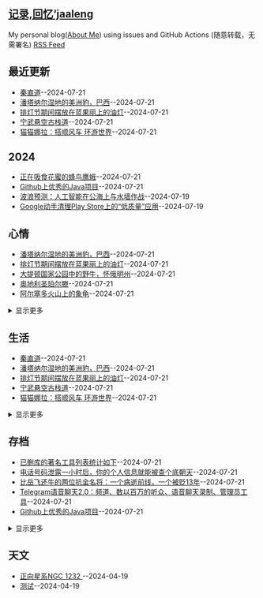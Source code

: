 ## [记录,回忆‘jaaleng](https://jaaleng.github.io/gitblog/)
My personal blog([About Me](https://github.com/jaaleng/gitblog/issues/2)) using issues and GitHub Actions (随意转载，无需署名)
[RSS Feed](https://raw.githubusercontent.com/jaaleng/gitblog/master/feed.xml)

## 最近更新
- [秦直道](https://github.com/jaaleng/gitblog/issues/47)--2024-07-21
- [潘塔纳尔湿地的美洲豹，巴西](https://github.com/jaaleng/gitblog/issues/46)--2024-07-21
- [排灯节期间摆放在蓝果丽上的油灯](https://github.com/jaaleng/gitblog/issues/45)--2024-07-21
- [宁武悬空古栈道](https://github.com/jaaleng/gitblog/issues/44)--2024-07-21
- [猫猫娜拉：搭顺风车 环游世界](https://github.com/jaaleng/gitblog/issues/43)--2024-07-21
## 2024
- [正在吸食花蜜的蜂鸟鹰蛾](https://github.com/jaaleng/gitblog/issues/29)--2024-07-21
- [Github上优秀的Java项目](https://github.com/jaaleng/gitblog/issues/27)--2024-07-21
- [波浪预测：人工智能在公海上与水墙作战](https://github.com/jaaleng/gitblog/issues/23)--2024-07-19
- [Google动手清理Play Store上的“低质量”应用](https://github.com/jaaleng/gitblog/issues/22)--2024-07-19
## 心情
- [潘塔纳尔湿地的美洲豹，巴西](https://github.com/jaaleng/gitblog/issues/46)--2024-07-21
- [排灯节期间摆放在蓝果丽上的油灯](https://github.com/jaaleng/gitblog/issues/45)--2024-07-21
- [大提顿国家公园中的野牛，怀俄明州](https://github.com/jaaleng/gitblog/issues/36)--2024-07-21
- [奥地利圣珀尔滕](https://github.com/jaaleng/gitblog/issues/34)--2024-07-21
- [阿尔塞多火山上的象龟](https://github.com/jaaleng/gitblog/issues/33)--2024-07-21
<details><summary>显示更多</summary>

- [重新安装了系统，又折腾了一回hexo](https://github.com/jaaleng/gitblog/issues/30)--2024-07-21
- [正在吸食花蜜的蜂鸟鹰蛾](https://github.com/jaaleng/gitblog/issues/29)--2024-07-21
- [发个视频试下](https://github.com/jaaleng/gitblog/issues/11)--2024-05-13
- [苹果中国应用商店下架WhatsApp和Threads](https://github.com/jaaleng/gitblog/issues/4)--2024-04-19
</details>

## 生活
- [秦直道](https://github.com/jaaleng/gitblog/issues/47)--2024-07-21
- [潘塔纳尔湿地的美洲豹，巴西](https://github.com/jaaleng/gitblog/issues/46)--2024-07-21
- [排灯节期间摆放在蓝果丽上的油灯](https://github.com/jaaleng/gitblog/issues/45)--2024-07-21
- [宁武悬空古栈道](https://github.com/jaaleng/gitblog/issues/44)--2024-07-21
- [猫猫娜拉：搭顺风车 环游世界](https://github.com/jaaleng/gitblog/issues/43)--2024-07-21
<details><summary>显示更多</summary>

- [惠塔国家公园的海岸线](https://github.com/jaaleng/gitblog/issues/41)--2024-07-21
- [关山草原](https://github.com/jaaleng/gitblog/issues/40)--2024-07-21
- [带壳的栗子](https://github.com/jaaleng/gitblog/issues/37)--2024-07-21
- [比岳飞还牛的两位抗金名将：一个病逝前线，一个被贬13年](https://github.com/jaaleng/gitblog/issues/35)--2024-07-21
- [Telegram警惕假冒官方的双向限制解除机器人](https://github.com/jaaleng/gitblog/issues/31)--2024-07-21
- [重新安装了系统，又折腾了一回hexo](https://github.com/jaaleng/gitblog/issues/30)--2024-07-21
- [在佛蒙特，用无人机捕捉未见之美](https://github.com/jaaleng/gitblog/issues/28)--2024-07-21
- [Emby客户端整理汇总](https://github.com/jaaleng/gitblog/issues/26)--2024-07-21
- [黑洞的吸积盘与喷流](https://github.com/jaaleng/gitblog/issues/25)--2024-07-21
- [苹果发布新品邀请函：放飞吧！](https://github.com/jaaleng/gitblog/issues/7)--2024-04-23
- [谢谢大家了](https://github.com/jaaleng/gitblog/issues/6)--2024-04-21
</details>

## 存档
- [已删库的著名工具列表统计如下](https://github.com/jaaleng/gitblog/issues/42)--2024-07-21
- [电话号码泄露一小时后，你的个人信息就能被查个底朝天](https://github.com/jaaleng/gitblog/issues/39)--2024-07-21
- [比岳飞还牛的两位抗金名将：一个病逝前线，一个被贬13年](https://github.com/jaaleng/gitblog/issues/35)--2024-07-21
- [Telegram语音聊天2.0：频道、数以百万的听众、语音聊天录制、管理员工具](https://github.com/jaaleng/gitblog/issues/32)--2024-07-21
- [Github上优秀的Java项目](https://github.com/jaaleng/gitblog/issues/27)--2024-07-21
<details><summary>显示更多</summary>

- [网易发布 iOS、Android 个人媒体库](https://github.com/jaaleng/gitblog/issues/24)--2024-07-21
- [OpenAI推出“GPT-4o mini](https://github.com/jaaleng/gitblog/issues/21)--2024-07-18
- [Google和微软的耗电量已经超过了100多个国家](https://github.com/jaaleng/gitblog/issues/19)--2024-07-16
- [图床集合](https://github.com/jaaleng/gitblog/issues/18)--2024-07-15
- [一个基于 React native 开发的音乐软件](https://github.com/jaaleng/gitblog/issues/17)--2024-07-15
- [马斯克称星舰4周内将再次试飞](https://github.com/jaaleng/gitblog/issues/16)--2024-07-07
- [腾讯视频 visionOS 端今日上线 提供逾 600 部作品](https://github.com/jaaleng/gitblog/issues/15)--2024-06-14
- [庆余年 第二季 ](https://github.com/jaaleng/gitblog/issues/14)--2024-05-22
- [一个开源的多人在线协作知识库应用](https://github.com/jaaleng/gitblog/issues/13)--2024-05-21
- [一个免费电子书下载站](https://github.com/jaaleng/gitblog/issues/10)--2024-05-06
- [TensorFlow Internals.](https://github.com/jaaleng/gitblog/issues/9)--2024-05-05
- [微信视频号下载工具](https://github.com/jaaleng/gitblog/issues/8)--2024-05-01
- [测](https://github.com/jaaleng/gitblog/issues/3)--2024-04-19
</details>

## 天文
- [正向星系NGC 1232  ](https://github.com/jaaleng/gitblog/issues/5)--2024-04-19
- [测试](https://github.com/jaaleng/gitblog/issues/2)--2024-04-19
